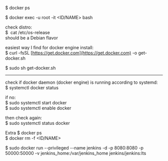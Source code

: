 $ docker ps  
  
$ docker exec -u root -it <ID/NAME> bash  
  
check distro:  
$  cat /etc/os-release  
should be a Debian flavor  
  
easiest way I find for docker engine install:  
$ curl -fsSL [https://get.docker.com](https://get.docker.com) -o get-docker.sh  
  
$ sudo sh get-docker.sh  
  
------  
  
check if docker daemon (docker engine) is running according to systemd:  
$ systemctl docker status  
  
if no:  
$ sudo systemctl start docker  
$ sudo systemctl enable docker  
  
then check again:  
$ sudo systemctl status docker



Extra
$ docker ps  
$ docker rm -f <ID/NAME>  
  
$ sudo docker run --privileged --name jenkins -d -p 8080:8080 -p 50000:50000 -v jenkins_home:/var/jenkins_home jenkins/jenkins:lts